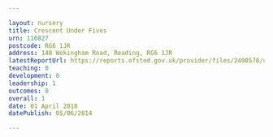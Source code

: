 ```yaml
---

layout: nursery
title: Crescent Under Fives
urn: 116827
postcode: RG6 1JR
address: 148 Wokingham Road, Reading, RG6 1JR
latestReportUrl: https://reports.ofsted.gov.uk/provider/files/2400578/urn/116827.pdf
teaching: 0
development: 0
leadership: 1
outcomes: 0
overall: 1
date: 01 April 2018 
datePublish: 05/06/2014

---
```

